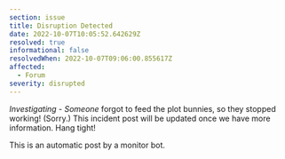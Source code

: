 ```yaml
---
section: issue
title: Disruption Detected
date: 2022-10-07T10:05:52.642629Z
resolved: true
informational: false
resolvedWhen: 2022-10-07T09:06:00.855617Z
affected:
  - Forum
severity: disrupted
---
```

*Investigating* - _Someone_ forgot to feed the plot bunnies, so they stopped working! (Sorry.) This incident post will be updated once we have more information. Hang tight!

This is an automatic post by a monitor bot.
        